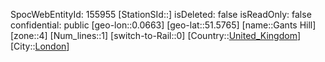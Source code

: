 ﻿---
location: [51.5765,0.0663]
type: Station
tags:
- geo/Station
- Europe/United_Kingdom/London

---
SpocWebEntityId: 155955
[StationSId::]
isDeleted: false
isReadOnly: false
confidential: public
[geo-lon::0.0663]
[geo-lat::51.5765]
[name::Gants Hill]
[zone::4]
[Num_lines::1]
[switch-to-Rail::0]
[Country::[United_Kingdom](geo/Continent/Europe/United_Kingdom.md)]
[City::[London](geo/Continent/Europe/United_Kingdom/London.md)]

